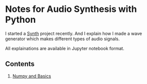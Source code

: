 # Notes for Audio Synthesis with Python 
I started a [Synth](https://github.com/prp-e/synth-project) project recently. And I explain how I made a wave generator which makes different types of audio signals. 

All explainations are available in Jupyter notebook format. 

## Contents 

1. [Numpy and Basics](./notebooks/Numpy_and_Basics.ipynb)